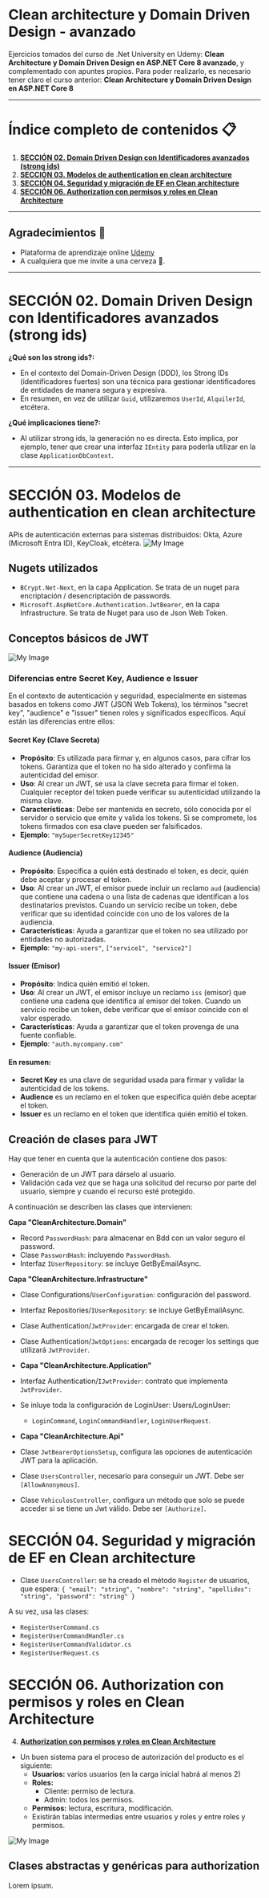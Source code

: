 ﻿# Clean architecture y Domain Driven Design - avanzado

Ejercicios tomados del curso de .Net University en Udemy: **Clean Architecture y Domain Driven Design en ASP.NET Core 8 avanzado**, y complementado con apuntes propios.
Para poder realizarlo, es necesario tener claro el curso anterior: **Clean Architecture y Domain Driven Design en ASP.NET Core 8**

---

# Índice completo de contenidos 📋
1. **[SECCIÓN 02. Domain Driven Design con Identificadores avanzados (strong ids)](#Seccion_02_StrongIds)**
2. **[SECCIÓN 03. Modelos de authentication en clean architecture](#Seccion_03_Authentication)**
3. **[SECCIÓN 04. Seguridad y migración de EF en Clean architecture](#Seccion_04_Migracion)**
4. **[SECCIÓN 06. Authorization con permisos y roles en Clean Architecture](#Seccion_06_Authorization)**

---


## Agradecimientos 🎁

* Plataforma de aprendizaje online [Udemy](https://www.udemy.com/share/109PRS3@gz4ZDXhSu8i9pa_CnjiahHDgwCptf9vw-CYR0FqedgI2UGsgwy4nmPTe3ehw5QaGMA==/)
* A cualquiera que me invite a una cerveza 🍺.

---

# SECCIÓN 02. Domain Driven Design con Identificadores avanzados (strong ids) <a name="Seccion_02_StrongIds"></a>

**¿Qué son los strong ids?:**
* En el contexto del Domain-Driven Design (DDD), los Strong IDs (identificadores fuertes) son una técnica para gestionar identificadores de entidades de manera segura y expresiva.
* En resumen, en vez de utilizar `Guid`, utilizaremos `UserId`, `AlquilerId`, etcétera.

**¿Qué implicaciones tiene?:**
* Al utilizar strong ids, la generación no es directa. Esto implica, por ejemplo, tener que crear una interfaz `IEntity` para poderla utilizar en la clase `ApplicationDbContext`.

---

# SECCIÓN 03. Modelos de authentication en clean architecture <a name="Seccion_03_Authentication"></a>

APis de autenticación externas para sistemas distribuidos: Okta, Azure (Microsoft Entra ID), KeyCloak, etcétera.
![My Image](./docs/imgs/09.Authentication.JPG)


## Nugets utilizados
- `BCrypt.Net-Next`, en la capa Application. Se trata de un nuget para encriptación / desencriptación de passwords. 
- `Microsoft.AspNetCore.Authentication.JwtBearer`, en la capa Infrastructure. Se trata de Nuget para uso de Json Web Token.

## Conceptos básicos de JWT
![My Image](./docs/imgs/09.Authentication2.JPG)

### Diferencias entre Secret Key, Audience e Issuer

En el contexto de autenticación y seguridad, especialmente en sistemas basados en tokens como JWT (JSON Web Tokens), los términos "secret key", "audience" e "issuer" tienen roles y significados específicos. Aquí están las diferencias entre ellos:

#### Secret Key (Clave Secreta)
- **Propósito**: Es utilizada para firmar y, en algunos casos, para cifrar los tokens. Garantiza que el token no ha sido alterado y confirma la autenticidad del emisor.
- **Uso**: Al crear un JWT, se usa la clave secreta para firmar el token. Cualquier receptor del token puede verificar su autenticidad utilizando la misma clave.
- **Características**: Debe ser mantenida en secreto, sólo conocida por el servidor o servicio que emite y valida los tokens. Si se compromete, los tokens firmados con esa clave pueden ser falsificados.
- **Ejemplo**: `"mySuperSecretKey12345"`

#### Audience (Audiencia)
- **Propósito**: Especifica a quién está destinado el token, es decir, quién debe aceptar y procesar el token.
- **Uso**: Al crear un JWT, el emisor puede incluir un reclamo `aud` (audiencia) que contiene una cadena o una lista de cadenas que identifican a los destinatarios previstos. Cuando un servicio recibe un token, debe verificar que su identidad coincide con uno de los valores de la audiencia.
- **Características**: Ayuda a garantizar que el token no sea utilizado por entidades no autorizadas.
- **Ejemplo**: `"my-api-users"`, `["service1", "service2"]`

#### Issuer (Emisor)
- **Propósito**: Indica quién emitió el token.
- **Uso**: Al crear un JWT, el emisor incluye un reclamo `iss` (emisor) que contiene una cadena que identifica al emisor del token. Cuando un servicio recibe un token, debe verificar que el emisor coincide con el valor esperado.
- **Características**: Ayuda a garantizar que el token provenga de una fuente confiable.
- **Ejemplo**: `"auth.mycompany.com"`

#### En resumen:
- **Secret Key** es una clave de seguridad usada para firmar y validar la autenticidad de los tokens.
- **Audience** es un reclamo en el token que especifica quién debe aceptar el token.
- **Issuer** es un reclamo en el token que identifica quién emitió el token.

## Creación de clases para JWT

Hay que tener en cuenta que la autenticación contiene dos pasos:
- Generación de un JWT para dárselo al usuario.
- Validación cada vez que se haga una solicitud del recurso por parte del usuario, siempre y cuando el recurso esté protegido.

A continuación se describen las clases que intervienen:

**Capa "CleanArchitecture.Domain"**

- Record `PasswordHash`: para almacenar en Bdd con un valor seguro el password.
- Clase `PasswordHash`: incluyendo `PasswordHash`.
- Interfaz `IUserRepository`: se incluye GetByEmailAsync.

**Capa "CleanArchitecture.Infrastructure"**
- Clase Configurations/`UserConfiguration`: configuración del password.
- Interfaz Repositories/`IUserRepository`: se incluye GetByEmailAsync.
- Clase Authentication/`JwtProvider`: encargada de crear el token.
- Clase Authentication/`JwtOptions`: encargada de recoger los settings que utilizará `JwtProvider`.

- **Capa "CleanArchitecture.Application"**
- Interfaz Authentication/`IJwtProvider`: contrato que implementa `JwtProvider`.
- Se inluye toda la configuración de LoginUser: Users/LoginUser:
	- `LoginCommand`, `LoginCommandHandler`, `LoginUserRequest`.

- **Capa "CleanArchitecture.Api"**
- Clase `JwtBearerOptionsSetup`, configura las opciones de autenticación JWT para la aplicación.
- Clase `UsersController`, necesario para conseguir un JWT. Debe ser `[AllowAnonymous]`.
- Clase `VehiculosController`, configura un método que solo se puede acceder si se tiene un Jwt válido. Debe ser `[Authorize]`.

# SECCIÓN 04. Seguridad y migración de EF en Clean architecture <a name="Seccion_04_Migracion"></a>

- Clase `UsersController`: se ha creado el método `Register` de usuarios, que espera:
`
{
  "email": "string",
  "nombre": "string",
  "apellidos": "string",
  "password": "string"
}
`

A su vez, usa las clases:
- `RegisterUserCommand.cs`
- `RegisterUserCommandHandler.cs`
- `RegisterUserCommandValidator.cs`
- `RegisterUserRequest.cs`

# SECCIÓN 06. Authorization con permisos y roles en Clean Architecture <a name="Seccion_06_Authorization"></a>

4. **[Authorization con permisos y roles en Clean Architecture](#Seccion_03_Authorization)**

- Un buen sistema para el proceso de autorización del producto es el siguiente:
	- **Usuarios:** varios usuarios (en la carga inicial habrá al menos 2)
	- **Roles:**
		- Cliente: permiso de lectura.
		- Admin: todos los permisos.
	- **Permisos:** lectura, escritura, modificación.
	- Existirán tablas intermedias entre usuarios y roles y entre roles y permisos.

![My Image](./docs/imgs/10.Authorization1.JPG)

## Clases abstractas y genéricas para authorization
Lorem ipsum.